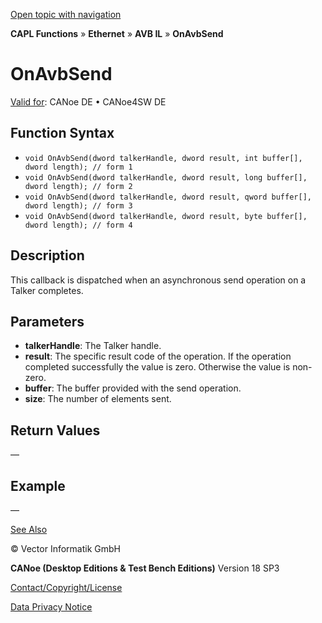 [Open topic with navigation](../../../../../../CANoeDEFamily.htm#Topics/CAPLFunctions/IP/AVBIL/Functions/CAPLfunctionOnAvbSend.md)

**CAPL Functions** » **Ethernet** » **AVB IL** » **OnAvbSend**

# OnAvbSend

[Valid for](../../../../Shared/FeatureAvailability.md): CANoe DE • CANoe4SW DE

## Function Syntax

- `void OnAvbSend(dword talkerHandle, dword result, int buffer[], dword length); // form 1`
- `void OnAvbSend(dword talkerHandle, dword result, long buffer[], dword length); // form 2`
- `void OnAvbSend(dword talkerHandle, dword result, qword buffer[], dword length); // form 3`
- `void OnAvbSend(dword talkerHandle, dword result, byte buffer[], dword length); // form 4`

## Description

This callback is dispatched when an asynchronous send operation on a Talker completes.

## Parameters

- **talkerHandle**: The Talker handle.
- **result**: The specific result code of the operation. If the operation completed successfully the value is zero. Otherwise the value is non-zero.
- **buffer**: The buffer provided with the send operation.
- **size**: The number of elements sent.

## Return Values

—

## Example

—

[See Also](javascript:void(0);)

© Vector Informatik GmbH

**CANoe (Desktop Editions & Test Bench Editions)** Version 18 SP3

[Contact/Copyright/License](../../../../Shared/ContactCopyrightLicense.md)

[Data Privacy Notice](https://www.vector.com/int/en/company/get-info/privacy-policy/)
